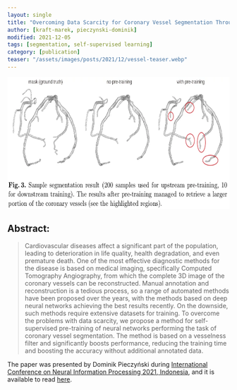 ```yaml
---
layout: single
title: "Overcoming Data Scarcity for Coronary Vessel Segmentation Through Self-supervised Pre-training"
author: [kraft-marek, pieczynski-dominik]
modified: 2021-12-05
tags: [segmentation, self-supervised learning]
category: [publication]
teaser: "/assets/images/posts/2021/12/vessel-teaser.webp"
---
```


<p align="center">
    <img src="/assets/images/posts/2021/12/vessel.webp" height="300px" />
</p>

## Abstract:

> Cardiovascular diseases affect a significant part of the population, leading to deterioration in life quality, health degradation, and even premature death. One of the most effective diagnostic methods for the disease is based on medical imaging, specifically Computed Tomography Angiography, from which the complete 3D image of the coronary vessels can be reconstructed. Manual annotation and reconstruction is a tedious process, so a range of automated methods have been proposed over the years, with the methods based on deep neural networks achieving the best results recently. On the downside, such methods require extensive datasets for training. To overcome the problems with data scarcity, we propose a method for self-supervised pre-training of neural networks performing the task of coronary vessel segmentation. The method is based on a vesselness filter and significantly boosts performance, reducing the training time and boosting the accuracy without additional annotated data.

The paper was presented by Dominik Pieczyński during [International Conference on Neural Information Processing 2021, Indonesia](https://iconip2021.apnns.org/), and it is available to read [here](https://link.springer.com/chapter/10.1007/978-3-030-92238-2_31).